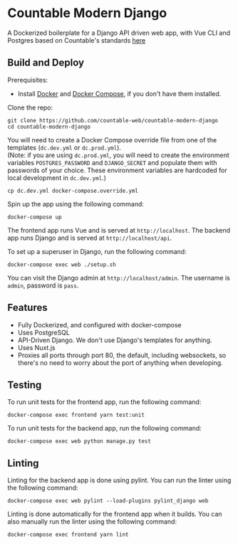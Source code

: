 # Countable Modern Django

A Dockerized boilerplate for a Django API driven web app, with Vue CLI and Postgres based on Countable's standards [here](https://countable-web.github.io/ops/#engineering)

## Build and Deploy

Prerequisites:
- Install [Docker](https://docs.docker.com/get-docker/) and [Docker Compose](https://docs.docker.com/compose/install/), if you don't have them installed.

Clone the repo:
```
git clone https://github.com/countable-web/countable-modern-django
cd countable-modern-django
```

You will need to create a Docker Compose override file from one of the templates (`dc.dev.yml` or `dc.prod.yml`).  
(Note: if you are using `dc.prod.yml`, you will need to create the environment variables `POSTGRES_PASSWORD` and `DJANGO_SECRET` and populate them with passwords of your choice. These environment variables are hardcoded for local development in `dc.dev.yml`.)
```
cp dc.dev.yml docker-compose.override.yml
```

Spin up the app using the following command:
```
docker-compose up
```

The frontend app runs Vue and is served at `http://localhost`.
The backend app runs Django and is served at `http://localhost/api`.

To set up a superuser in Django, run the following command:

```
docker-compose exec web ./setup.sh
```

You can visit the Django admin at `http://localhost/admin`. The username is `admin`, password is `pass`.

## Features

  * Fully Dockerized, and configured with docker-compose
  * Uses PostgreSQL
  * API-Driven Django. We don't use Django's templates for anything.
  * Uses Nuxt.js
  * Proxies all ports through port 80, the default, including websockets, so there's no need to worry about the port of anything when developing.

## Testing

To run unit tests for the frontend app, run the following command:
```
docker-compose exec frontend yarn test:unit
```

To run unit tests for the backend app, run the following command:
```
docker-compose exec web python manage.py test
```

## Linting

Linting for the backend app is done using pylint. You can run the linter using the following command:
```
docker-compose exec web pylint --load-plugins pylint_django web
```

Linting is done automatically for the frontend app when it builds. You can also manually run the linter using the following command:
```
docker-compose exec frontend yarn lint
```
